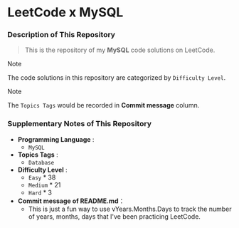 # LeetCode x MySQL

### Description of This Repository
> This is the repository of my **MySQL** code solutions on LeetCode.

> [!NOTE] 
> The code solutions in this repository are categorized by `Difficulty Level`.

> [!NOTE]
> The `Topics Tags` would be recorded in **Commit message** column.

### Supplementary Notes of This Repository
- **Programming Language** :
  - `MySQL`
- **Topics Tags** :
  - `Database`
- **Difficulty Level** :
  - `Easy` * 38
  - `Medium` * 21
  - `Hard` * 3
- **Commit message of README.md**：
  -  This is just a fun way to use vYears.Months.Days to track the number of years, months, days that I've been practicing LeetCode.
